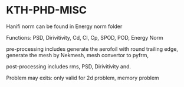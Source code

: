 # KTH-PHD-MISC
Hanifi norm can be found in Energy norm folder

Functions: PSD, Dirivitivity, Cd, Cl, Cp, SPOD, POD, Energy Norm

pre-processing includes generate the aerofoil with round trailing edge, generate the mesh by Nekmesh, mesh convertor to pyfrm, 

post-processing includes rms, PSD, Dirivitivity and.

Problem may exits: only valid for 2d problem, memory problem
